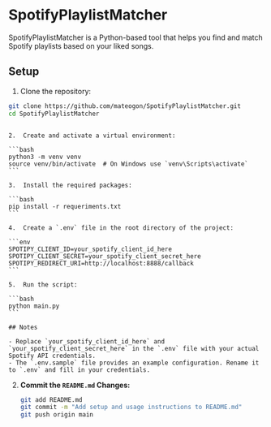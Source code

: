 # SpotifyPlaylistMatcher

SpotifyPlaylistMatcher is a Python-based tool that helps you find and match Spotify playlists based on your liked songs.

## Setup

1.  Clone the repository:

```bash
git clone https://github.com/mateogon/SpotifyPlaylistMatcher.git
cd SpotifyPlaylistMatcher
```

````

2.  Create and activate a virtual environment:

```bash
python3 -m venv venv
source venv/bin/activate  # On Windows use `venv\Scripts\activate`
```

3.  Install the required packages:

```bash
pip install -r requeriments.txt
```

4.  Create a `.env` file in the root directory of the project:

```env
SPOTIPY_CLIENT_ID=your_spotify_client_id_here
SPOTIPY_CLIENT_SECRET=your_spotify_client_secret_here
SPOTIPY_REDIRECT_URI=http://localhost:8888/callback
```

5.  Run the script:

```bash
python main.py
```

## Notes

- Replace `your_spotify_client_id_here` and `your_spotify_client_secret_here` in the `.env` file with your actual Spotify API credentials.
- The `.env.sample` file provides an example configuration. Rename it to `.env` and fill in your credentials.

````

2. **Commit the `README.md` Changes:**

   ```bash
   git add README.md
   git commit -m "Add setup and usage instructions to README.md"
   git push origin main
   ```
